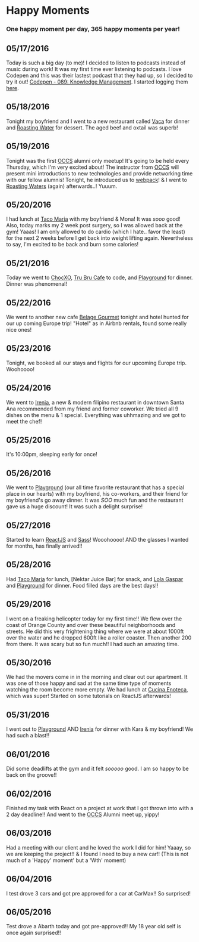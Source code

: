 # Happy Moments

### One happy moment per day, 365 happy moments per year!

05/17/2016
----------
Today is such a big day (to me)! I decided to listen to podcasts instead of music during work! It was my first time ever listening to podcasts. I love Codepen and this was their lastest podcast that they had up, so I decided to try it out! [Codepen - 089: Knowledge Management](https://blog.codepen.io/2016/05/10/089-knowledge-management/). I started logging them [here](https://github.com/nanakogawa/personal-goals/blob/master/resources/podcasts.md).

05/18/2016
----------
Tonight my boyfriend and I went to a new restaurant called [Vaca](https://www.yelp.com/biz/vaca-costa-mesa) for dinner and [Roasting Water](https://www.yelp.com/biz/roasting-water-fountain-valley-2) for dessert. The aged beef and oxtail was superb!

05/19/2016
----------
Tonight was the first [OCCS](https://www.orangecountycodeschool.com/) alumni only meetup! It's going to be held every Thursday, which I'm very excited about! The instructor from [OCCS](https://www.orangecountycodeschool.com/) will present mini introductions to new technologies and provide networking time with our fellow alumnis! Tonight, he introduced us to [webpack](https://webpack.github.io/)! & I went to [Roasting Waters](https://www.yelp.com/biz/roasting-water-fountain-valley-2) (again) afterwards..! Yuuum.

05/20/2016
----------
I had lunch at [Taco Maria](https://www.yelp.com/biz/taco-maria-costa-mesa) with my boyfriend & Mona! It was *sooo* good! Also, today marks my 2 week post surgery, so I was allowed back at the gym! Yaaas! I am only allowed to do cardio (which I hate.. favor the least) for the next 2 weeks before I get back into weight lifting again. Nevertheless to say, I'm excited to be back and burn some calories!

05/21/2016
----------
Today we went to [ChocXO](https://www.yelp.com/biz/chocxo-bean-to-bar-chocolatier-irvine), [Tru Bru Cafe](https://www.yelp.com/biz/tru-bru-organic-coffee-orange) to code, and [Playground](https://www.yelp.com/biz/playground-santa-ana-3) for dinner. Dinner was phenomenal! 

05/22/2016
----------
We went to another new cafe [Belage Gourmet](https://www.yelp.com/biz/belage-gourmet-garden-grove-garden-grove) tonight and hotel hunted for our up coming Europe trip! "Hotel" as in Airbnb rentals, found some really nice ones!

05/23/2016
----------
Tonight, we booked all our stays and flights for our upcoming Europe trip. Woohoooo!

05/24/2016
----------
We went to [Irenia](https://www.yelp.com/biz/irenia-santa-ana), a new & modern filipino restaurant in downtown Santa Ana recommended from my friend and former coworker. We tried all 9 dishes on the menu & 1 special. Everything was uhhmazing and we got to meet the chef!

05/25/2016
----------
It's 10:00pm, sleeping early for once!

05/26/2016
----------
We went to [Playground](https://www.yelp.com/biz/playground-santa-ana-3) (our all time favorite restaurant that has a special place in our hearts) with my boyfriend, his co-workers, and their friend for my boyfriend's go away dinner. It was *SOO* much fun and the restaurant gave us a huge discount! It was such a delight surprise!

05/27/2016
----------
Started to learn [ReactJS](https://facebook.github.io/react/) and [Sass](http://sass-lang.com/)! Wooohoooo! AND the glasses I wanted for months, has finally arrived!!

05/28/2016
----------
Had [Taco Maria](https://www.yelp.com/biz/taco-maria-costa-mesa) for lunch, [Nektar Juice Bar] for snack, and [Lola Gaspar](https://www.yelp.com/biz/lola-gaspar-santa-ana) and [Playground](https://www.yelp.com/biz/playground-santa-ana-3) for dinner. Food filled days are the best days!!

05/29/2016
----------
I went on a freaking helicopter today for my first time!! We flew over the coast of Orange County and over these beautiful neighborhoods and streets. He did this very frightening thing where we were at about 1000ft over the water and he dropped 600ft like a roller coaster. Then another 200 from there. It was scary but so fun much!! I had such an amazing time.

05/30/2016
----------
We had the movers come in in the morning and clear out our apartment. It was one of those happy and sad at the same time type of moments watching the room become more empty. We had lunch at [Cucina Enoteca](https://www.yelp.com/biz/cucina-enoteca-irvine-3), which was super! Started on some tutorials on ReactJS afterwards!

05/31/2016
----------
I went out to [Playground](https://www.yelp.com/biz/playground-santa-ana-3) AND [Irenia](https://www.yelp.com/biz/irenia-santa-ana) for dinner with Kara & my boyfriend! We had such a blast!!

06/01/2016
----------
Did some deadlifts at the gym and it felt *sooooo* good. I am so happy to be back on the groove!!

06/02/2016
----------
Finished my task with React on a project at work that I got thrown into with a 2 day deadline!! And went to the [OCCS](https://www.orangecountycodeschool.com/) Alumni meet up, yippy!

06/03/2016
----------
Had a meeting with our client and he loved the work I did for him! Yaaay, so we are keeping the project!! & I found I need to buy a new car!! (This is not much of a 'Happy' moment' but a 'Wth' moment)

06/04/2016
----------
I test drove 3 cars and got pre approved for a car at CarMax!! So surprised!

06/05/2016
----------
Test drove a Abarth today and got pre-approved!! My 18 year old self is once again surprised!! 